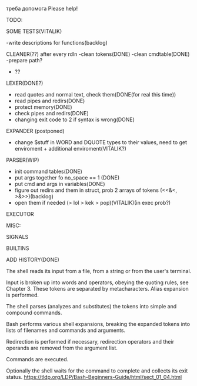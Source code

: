 треба допомога
Please help!



TODO:

SOME TESTS(VITALIK)

-write descriptions for functions(backlog)


CLEANER(??) after every rdln
-clean tokens(DONE)
-clean cmdtable(DONE)
-prepare path?
- ??

LEXER(DONE?)
-	read quotes and normal text, check them(DONE(for real this time))
-	read pipes and redirs(DONE)
-	protect memory(DONE)
-	check pipes and redirs(DONE)
-   changing exit code to 2 if syntax is wrong(DONE)

EXPANDER (postponed)
- change $stuff in WORD and DQUOTE types to their values, need to get enviroment + additional enviroment(VITALIK?)

PARSER(WIP)
- init command tables(DONE)
- put args together fo no_space == 1 (DONE)
- put cmd and args in variables(DONE)
- figure out redirs and them in struct, prob 2 arrays of tokens (<<&<, >&>>)(backlog)
- open them if needed (> lol > kek > pop)(VITALIK)(in exec prob?)

EXECUTOR



MISC:

SIGNALS

BUILTINS

ADD HISTORY(DONE)

The shell reads its input from a file, from a string or from the user's terminal.

Input is broken up into words and operators, obeying the quoting rules, see Chapter 3. These tokens are separated by metacharacters. Alias expansion is performed.

The shell parses (analyzes and substitutes) the tokens into simple and compound commands.

Bash performs various shell expansions, breaking the expanded tokens into lists of filenames and commands and arguments.

Redirection is performed if necessary, redirection operators and their operands are removed from the argument list.

Commands are executed.

Optionally the shell waits for the command to complete and collects its exit status.
https://tldp.org/LDP/Bash-Beginners-Guide/html/sect_01_04.html
